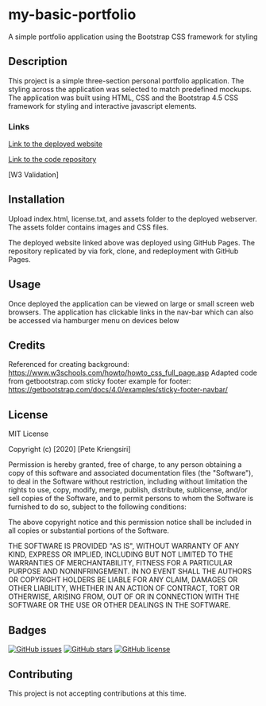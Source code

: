 # my-basic-portfolio
A simple portfolio application using the Bootstrap CSS framework for styling

## Description

This project is a simple three-section personal portfolio application.  The styling across the application was selected to match predefined mockups.  The application was built using HTML, CSS and the Bootstrap 4.5 CSS framework for styling and interactive javascript elements.

### Links

[Link to the deployed website](https://pkriengsiri.github.io/my-basic-portfolio/)

[Link to the code repository](https://github.com/pkriengsiri/my-basic-portfolio)

[W3 Validation]

## Installation

Upload index.html, license.txt, and assets folder to the deployed webserver.  The assets folder contains images and CSS files.

The deployed website linked above was deployed using GitHub Pages.  The repository replicated by via fork, clone, and redeployment with GitHub Pages.

## Usage

Once deployed the application can be viewed on large or small screen web browsers.  The application has clickable links in the nav-bar which can also be accessed via hamburger menu on devices below 


## Credits

Referenced for creating background: https://www.w3schools.com/howto/howto_css_full_page.asp
Adapted code from getbootstrap.com sticky footer example for footer: https://getbootstrap.com/docs/4.0/examples/sticky-footer-navbar/

## License

MIT License

Copyright (c) [2020] [Pete Kriengsiri]

Permission is hereby granted, free of charge, to any person obtaining a copy
of this software and associated documentation files (the "Software"), to deal
in the Software without restriction, including without limitation the rights
to use, copy, modify, merge, publish, distribute, sublicense, and/or sell
copies of the Software, and to permit persons to whom the Software is
furnished to do so, subject to the following conditions:

The above copyright notice and this permission notice shall be included in all
copies or substantial portions of the Software.

THE SOFTWARE IS PROVIDED "AS IS", WITHOUT WARRANTY OF ANY KIND, EXPRESS OR
IMPLIED, INCLUDING BUT NOT LIMITED TO THE WARRANTIES OF MERCHANTABILITY,
FITNESS FOR A PARTICULAR PURPOSE AND NONINFRINGEMENT. IN NO EVENT SHALL THE
AUTHORS OR COPYRIGHT HOLDERS BE LIABLE FOR ANY CLAIM, DAMAGES OR OTHER
LIABILITY, WHETHER IN AN ACTION OF CONTRACT, TORT OR OTHERWISE, ARISING FROM,
OUT OF OR IN CONNECTION WITH THE SOFTWARE OR THE USE OR OTHER DEALINGS IN THE
SOFTWARE.

## Badges

[![GitHub issues](https://img.shields.io/github/issues/pkriengsiri/horiseon-code-refactor)](https://github.com/pkriengsiri/horiseon-code-refactor/issues)
[![GitHub stars](https://img.shields.io/github/stars/pkriengsiri/my-basic-portfolio)](https://github.com/pkriengsiri/my-basic-portfolio/stargazers)
[![GitHub license](https://img.shields.io/github/license/pkriengsiri/my-basic-portfolio)](https://github.com/pkriengsiri/my-basic-portfolio)


## Contributing

This project is not accepting contributions at this time.


